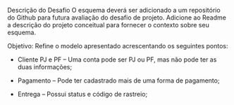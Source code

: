 Descrição do Desafio
O esquema deverá ser adicionado a um repositório do Github para futura avaliação do desafio de projeto. Adicione ao Readme a descrição do projeto conceitual para fornecer o contexto sobre seu esquema.

Objetivo:
Refine o modelo apresentado acrescentando os seguintes pontos:

 - Cliente PJ e PF – Uma conta pode ser PJ ou PF, mas não pode ter as duas informações;

 - Pagamento – Pode ter cadastrado mais de uma forma de pagamento;

 - Entrega – Possui status e código de rastreio;

